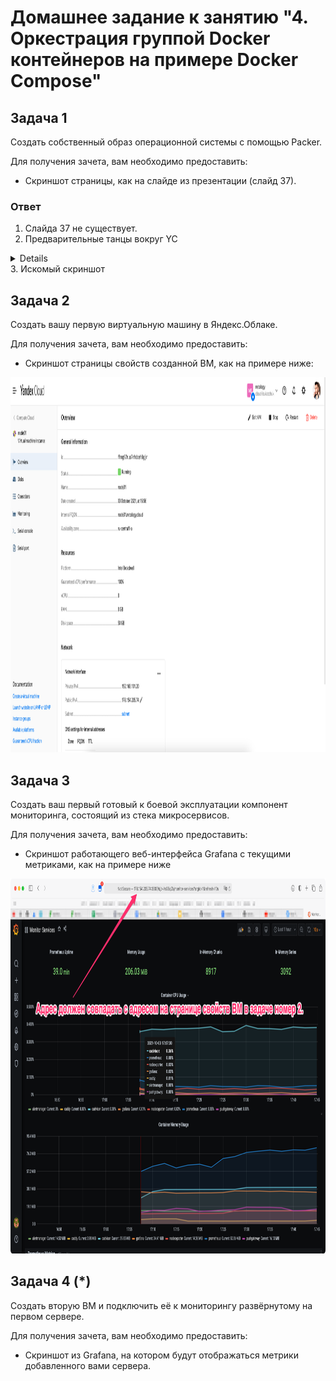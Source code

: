 # Домашнее задание к занятию "4. Оркестрация группой Docker контейнеров на примере Docker Compose"

## Задача 1

Создать собственный образ операционной системы с помощью Packer.

Для получения зачета, вам необходимо предоставить:
- Скриншот страницы, как на слайде из презентации (слайд 37).

### Ответ
1. Слайда 37 не существует.
2. Предварительные танцы вокруг YC
<details>
Поставил себе zsh на хостмашину (Mint 21 Cinnamon)<br> 
Оставил пока на ней git ansible vagrant vbox<br>
docker + compose поднимаются внутри vbox, ибо нет уверенности, что далее "вот-это-всё" потребуется на хостмашине.

```shell
❯ yc init
❯ yc vpc network create --name vmdefnet --labels my-label=netology --description "Netology test net"
id: enp19a7vh----0d46n0k
folder_id: b1gprhi----91tp8b54f
created_at: "2022-11-14T19:22:30Z"
name: vmdefnet
description: Netology test net
labels:
  my-label: netology

❯ yc vpc subnet create --name vmsubnet-01 --zone ru-central1-a --range 10.87.0.0/24 --network-name=vmdefnet --description "Netology test subnet"
id: e9bf1unlvhc----kts6n6
folder_id: b1gprhi8----1tp8b54f
created_at: "2022-11-14T19:30:39Z"
name: vmsubnet-01
description: Netology test subnet
network_id: enp19a7vh----0d46n0k
zone_id: ru-central1-a
v4_cidr_blocks:
  - 10.87.0.0/24

```

</details>
3. Искомый скриншот

## Задача 2

Создать вашу первую виртуальную машину в Яндекс.Облаке.

Для получения зачета, вам необходимо предоставить:
- Скриншот страницы свойств созданной ВМ, как на примере ниже:

<p align="center">
  <img width="1200" height="600" src="./assets/yc_01.png">
</p>

## Задача 3

Создать ваш первый готовый к боевой эксплуатации компонент мониторинга, состоящий из стека микросервисов.

Для получения зачета, вам необходимо предоставить:
- Скриншот работающего веб-интерфейса Grafana с текущими метриками, как на примере ниже
<p align="center">
  <img width="1200" height="600" src="./assets/yc_02.png">
</p>

## Задача 4 (*)

Создать вторую ВМ и подключить её к мониторингу развёрнутому на первом сервере.

Для получения зачета, вам необходимо предоставить:
- Скриншот из Grafana, на котором будут отображаться метрики добавленного вами сервера.

